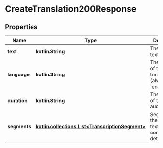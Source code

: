 
# CreateTranslation200Response

## Properties
Name | Type | Description | Notes
------------ | ------------- | ------------- | -------------
**text** | **kotlin.String** | The translated text. | 
**language** | **kotlin.String** | The language of the output translation (always &#x60;english&#x60;). | 
**duration** | **kotlin.String** | The duration of the input audio. | 
**segments** | [**kotlin.collections.List&lt;TranscriptionSegment&gt;**](TranscriptionSegment.md) | Segments of the translated text and their corresponding details. |  [optional]



